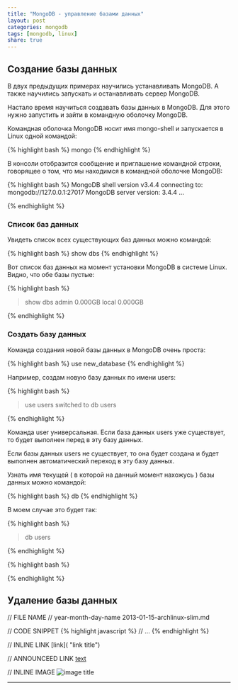 ```yaml
---
title: "MongoDB - управление базами данных"
layout: post
categories: mongodb
tags: [mongodb, linux]
share: true
---
```


## Создание базы данных

В двух предыдущих примерах научились устанавливать MongoDB. А также научились запускать и останавливать сервер MongoDB.

Настало время научиться создавать базы данных в MongoDB. Для этого нужно запустить и зайти в командную оболочку MongoDB.

Командная оболочка MongoDB носит имя mongo-shell и запускается в Linux одной командой:

{% highlight bash %}
mongo
{% endhighlight %}

В консоли отобразится сообщение и приглашение командной строки, говорящее о том, что мы находимся в командной оболочке MongoDB:

{% highlight bash %}
MongoDB shell version v3.4.4
connecting to: mongodb://127.0.0.1:27017
MongoDB server version: 3.4.4
...
> 
{% endhighlight %}

### Список баз данных

Увидеть список всех существующих баз данных можно командой:

{% highlight bash %}
show dbs
{% endhighlight %}

Вот список баз данных на момент установки MongoDB в системе Linux. Видно, что обе базы пустые:

{% highlight bash %}
> show dbs
admin  0.000GB
local  0.000GB
> 
{% endhighlight %}

### Создать базу данных

Команда создания новой базы данных в MongoDB очень проста:

{% highlight bash %}
use new_database
{% endhighlight %}

Например, создам новую базу данных по имени users:

{% highlight bash %}
> use users
switched to db users
> 
{% endhighlight %}

Команда user универсальная. Если база данных users уже существует, то будет выполнен перед в эту базу данных.

Если базы данных users не существует, то она будет создана и будет выполнен автоматический переход в эту базу данных.

Узнать имя текущей ( в которой на данный момент нахожусь ) базы данных можно командой:

{% highlight bash %}
db
{% endhighlight %}

В моем случае это будет так:

{% highlight bash %}
> db
users
>
{% endhighlight %}



{% highlight bash %}

{% endhighlight %}

## Удаление базы данных

// FILE NAME
// year-month-day-name
2013-01-15-archlinux-slim.md

// CODE SNIPPET
{% highlight javascript %}
// ...
{% endhighlight %}

// INLINE LINK
[link]( "link title")

// ANNOUNCEED LINK
[text][1]

// INLINE IMAGE
![image title]({{site.url}}/images/uploads/2015/08/image.jpg "image alt") 

***
[1]: http://speckyboy.com/2015/01/26/six-common-freelancing-myths/ "Six Common Freelancing Myths"
